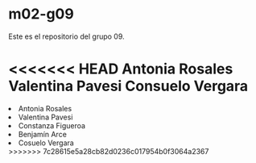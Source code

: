 # m02-g09
Este es el repositorio del grupo 09.

<<<<<<< HEAD
Antonia Rosales
Valentina Pavesi
Consuelo Vergara
=======
<li>Antonia Rosales</li> 
<li>Valentina Pavesi</li>
<li>Constanza Figueroa</li>
<li>Benjamín Arce</li>
<li>Cosuelo Vergara</li>
>>>>>>> 7c28615e5a28cb82d0236c017954b0f3064a2367
